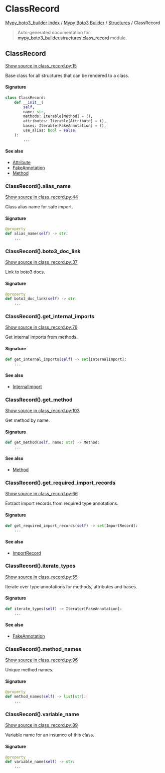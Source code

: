 # ClassRecord

[Mypy_boto3_builder Index](../../README.md#mypy_boto3_builder-index) /
[Mypy Boto3 Builder](../index.md#mypy-boto3-builder) /
[Structures](./index.md#structures) /
ClassRecord

> Auto-generated documentation for [mypy_boto3_builder.structures.class_record](https://github.com/youtype/mypy_boto3_builder/blob/main/mypy_boto3_builder/structures/class_record.py) module.

## ClassRecord

[Show source in class_record.py:15](https://github.com/youtype/mypy_boto3_builder/blob/main/mypy_boto3_builder/structures/class_record.py#L15)

Base class for all structures that can be rendered to a class.

#### Signature

```python
class ClassRecord:
    def __init__(
        self,
        name: str,
        methods: Iterable[Method] = (),
        attributes: Iterable[Attribute] = (),
        bases: Iterable[FakeAnnotation] = (),
        use_alias: bool = False,
    ):
        ...
```

#### See also

- [Attribute](./attribute.md#attribute)
- [FakeAnnotation](../type_annotations/fake_annotation.md#fakeannotation)
- [Method](./method.md#method)

### ClassRecord().alias_name

[Show source in class_record.py:44](https://github.com/youtype/mypy_boto3_builder/blob/main/mypy_boto3_builder/structures/class_record.py#L44)

Class alias name for safe import.

#### Signature

```python
@property
def alias_name(self) -> str:
    ...
```

### ClassRecord().boto3_doc_link

[Show source in class_record.py:37](https://github.com/youtype/mypy_boto3_builder/blob/main/mypy_boto3_builder/structures/class_record.py#L37)

Link to boto3 docs.

#### Signature

```python
@property
def boto3_doc_link(self) -> str:
    ...
```

### ClassRecord().get_internal_imports

[Show source in class_record.py:76](https://github.com/youtype/mypy_boto3_builder/blob/main/mypy_boto3_builder/structures/class_record.py#L76)

Get internal imports from methods.

#### Signature

```python
def get_internal_imports(self) -> set[InternalImport]:
    ...
```

#### See also

- [InternalImport](../type_annotations/internal_import.md#internalimport)

### ClassRecord().get_method

[Show source in class_record.py:103](https://github.com/youtype/mypy_boto3_builder/blob/main/mypy_boto3_builder/structures/class_record.py#L103)

Get method by name.

#### Signature

```python
def get_method(self, name: str) -> Method:
    ...
```

#### See also

- [Method](./method.md#method)

### ClassRecord().get_required_import_records

[Show source in class_record.py:66](https://github.com/youtype/mypy_boto3_builder/blob/main/mypy_boto3_builder/structures/class_record.py#L66)

Extract import records from required type annotations.

#### Signature

```python
def get_required_import_records(self) -> set[ImportRecord]:
    ...
```

#### See also

- [ImportRecord](../import_helpers/import_record.md#importrecord)

### ClassRecord().iterate_types

[Show source in class_record.py:55](https://github.com/youtype/mypy_boto3_builder/blob/main/mypy_boto3_builder/structures/class_record.py#L55)

Iterate over type annotations for methods, attributes and bases.

#### Signature

```python
def iterate_types(self) -> Iterator[FakeAnnotation]:
    ...
```

#### See also

- [FakeAnnotation](../type_annotations/fake_annotation.md#fakeannotation)

### ClassRecord().method_names

[Show source in class_record.py:96](https://github.com/youtype/mypy_boto3_builder/blob/main/mypy_boto3_builder/structures/class_record.py#L96)

Unique method names.

#### Signature

```python
@property
def method_names(self) -> list[str]:
    ...
```

### ClassRecord().variable_name

[Show source in class_record.py:89](https://github.com/youtype/mypy_boto3_builder/blob/main/mypy_boto3_builder/structures/class_record.py#L89)

Variable name for an instance of this class.

#### Signature

```python
@property
def variable_name(self) -> str:
    ...
```
